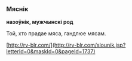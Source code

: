 ### Мяснік
**назоўнік, мужчынскі род**

Той, хто прадае мяса, гандлюе мясам.

<a rel="author">[http://rv-blr.com/](http://rv-blr.com/slounik.jsp?letterId=0&maskId=0&pageId=1737)</a>
